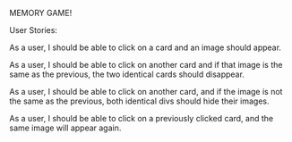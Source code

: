 MEMORY GAME!

User Stories:

As a user, I should be able to click on a card and an image should appear.

As a user, I should be able to click on another card and if that image is the same as the previous, the two identical cards should disappear.

As a user, I should be able to click on another card, and if the image is not the same as the previous, both identical divs should hide their images.

As a user, I should be able to click on a previously clicked card, and the same image will appear again. 
